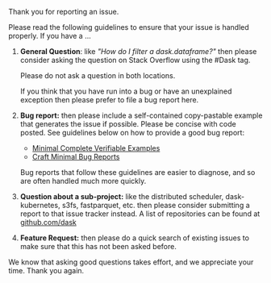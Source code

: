 Thank you for reporting an issue.

Please read the following guidelines to ensure that your issue is handled
properly.  If you have a ...

1.  **General Question**: like *"How do I filter a dask.dataframe?"* then
    please consider asking the question on Stack Overflow using the #Dask tag.

    Please do not ask a question in both locations.

    If you think that you have run into a bug or have an unexplained exception
    then please prefer to file a bug report here.

2.  **Bug report:** then please include a self-contained copy-pastable
    example that generates the issue if possible.  Please be concise with code
    posted.  See guidelines below on how to provide a good bug report:

    -  [Minimal Complete Verifiable Examples](https://stackoverflow.com/help/mcve)
    -  [Craft Minimal Bug Reports](http://matthewrocklin.com/blog/work/2018/02/28/minimal-bug-reports)

    Bug reports that follow these guidelines are easier to diagnose,
    and so are often handled much more quickly.

3.  **Question about a sub-project:** like the distributed scheduler,
    dask-kubernetes, s3fs, fastparquet, etc.  then please consider submitting a
    report to that issue tracker instead.  A list of repositories can be
    found at [github.com/dask](https://github.com/dask)

4.  **Feature Request:** then please do a quick search of existing issues to
    make sure that this has not been asked before.

We know that asking good questions takes effort, and we appreciate your time.
Thank you again.
